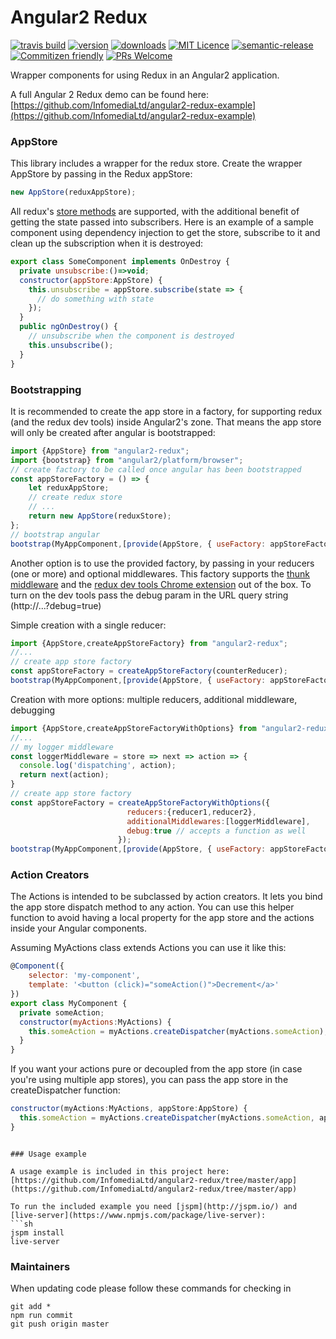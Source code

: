 # Angular2 Redux

[![travis build](https://img.shields.io/travis/InfomediaLtd/angular2-redux.svg?style=flat-square)](https://travis-ci.org/InfomediaLtd/angular2-redux)
[![version](https://img.shields.io/npm/v/angular2-redux.svg?style=flat-square)](https://www.npmjs.com/package/angular2-redux)
[![downloads](https://img.shields.io/npm/dm/angular2-redux.svg?style=flat-square)](https://www.npmjs.com/package/angular2-redux)
[![MIT Licence](https://img.shields.io/npm/l/angular2-redux.svg?style=flat-square)](https://opensource.org/licenses/MIT)
[![semantic-release](https://img.shields.io/badge/%20%20%F0%9F%93%A6%F0%9F%9A%80-semantic--release-e10079.svg?style=flat-square)](https://github.com/semantic-release/semantic-release)
[![Commitizen friendly](https://img.shields.io/badge/commitizen-friendly-brightgreen.svg?style=flat-square)](http://commitizen.github.io/cz-cli/)
[![PRs Welcome](https://img.shields.io/badge/prs-welcome-brightgreen.svg?style=flat-square)](http://makeapullrequest.com)

Wrapper components for using Redux in an Angular2 application.

A full Angular 2 Redux demo can be found here: [https://github.com/InfomediaLtd/angular2-redux-example](https://github.com/InfomediaLtd/angular2-redux-example)

### AppStore

This library includes a wrapper for the redux store. Create the wrapper AppStore by passing in the Redux appStore:
```js
new AppStore(reduxAppStore);
```

All redux's [store methods](http://redux.js.org/docs/basics/Store.html) are supported, with the additional benefit of getting the state passed into subscribers. Here is an example of a sample component using dependency injection to get the store, subscribe to it and clean up the subscription when it is destroyed:
```js
export class SomeComponent implements OnDestroy {
  private unsubscribe:()=>void;
  constructor(appStore:AppStore) {
    this.unsubscribe = appStore.subscribe(state => {
      // do something with state
    });
  }
  public ngOnDestroy() {
    // unsubscribe when the component is destroyed
    this.unsubscribe();
  }
}
```

### Bootstrapping

It is recommended to create the app store in a factory, for supporting redux (and the redux dev tools) inside Angular2's zone. That means the app store will only be created after angular is bootstrapped:
```js
import {AppStore} from "angular2-redux";
import {bootstrap} from "angular2/platform/browser";
// create factory to be called once angular has been bootstrapped
const appStoreFactory = () => {
    let reduxAppStore;
    // create redux store
    // ...
    return new AppStore(reduxStore);
};
// bootstrap angular
bootstrap(MyAppComponent,[provide(AppStore, { useFactory: appStoreFactory })]);
```

Another option is to use the provided factory, by passing in your reducers (one or more) and optional middlewares. This factory supports the [thunk middleware](https://github.com/gaearon/redux-thunk) and the [redux dev tools Chrome extension](https://github.com/zalmoxisus/redux-devtools-extension) out of the box. To turn on the dev tools pass the debug param in the URL query string (http://...?debug=true)

Simple creation with a single reducer:
```js
import {AppStore,createAppStoreFactory} from "angular2-redux";
//...
// create app store factory
const appStoreFactory = createAppStoreFactory(counterReducer);
bootstrap(MyAppComponent,[provide(AppStore, { useFactory: appStoreFactory })]);
```

Creation with more options: multiple reducers, additional middleware, debugging
```js
import {AppStore,createAppStoreFactoryWithOptions} from "angular2-redux";
//...
// my logger middleware
const loggerMiddleware = store => next => action => {
  console.log('dispatching', action);
  return next(action);
}
// create app store factory
const appStoreFactory = createAppStoreFactoryWithOptions({
                          reducers:{reducer1,reducer2},
                          additionalMiddlewares:[loggerMiddleware],
                          debug:true // accepts a function as well
                        });
bootstrap(MyAppComponent,[provide(AppStore, { useFactory: appStoreFactory })]);
```

### Action Creators

The Actions is intended to be subclassed by action creators. It lets you bind the app store dispatch method to any action. You can use this helper function to avoid having a local property for the app store and the actions inside your Angular components.

Assuming MyActions class extends Actions you can use it like this:
```js
@Component({
    selector: 'my-component',
    template: '<button (click)="someAction()">Decrement</a>'
})
export class MyComponent {
  private someAction;
  constructor(myActions:MyActions) {
    this.someAction = myActions.createDispatcher(myActions.someAction);
  }
}
```

If you want your actions pure or decoupled from the app store (in case you're using multiple app stores), you can pass the app store in the createDispatcher function:
```js
constructor(myActions:MyActions, appStore:AppStore) {
  this.someAction = myActions.createDispatcher(myActions.someAction, appStore);
}
```

```

### Usage example

A usage example is included in this project here: [https://github.com/InfomediaLtd/angular2-redux/tree/master/app](https://github.com/InfomediaLtd/angular2-redux/tree/master/app)

To run the included example you need [jspm](http://jspm.io/) and [live-server](https://www.npmjs.com/package/live-server):
```sh
jspm install
live-server
```

### Maintainers

When updating code please follow these commands for checking in
```
git add *
npm run commit
git push origin master
```
